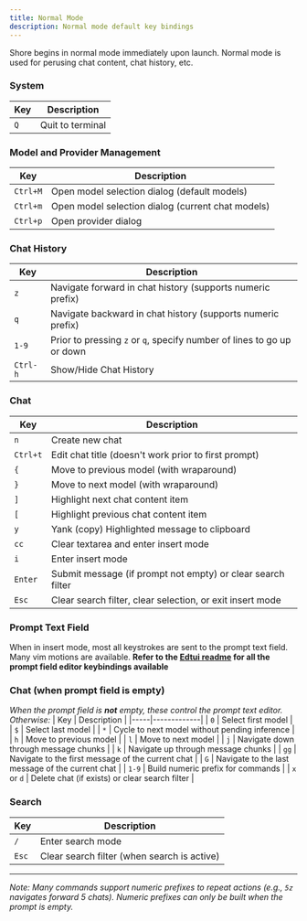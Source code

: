 ```yaml
---
title: Normal Mode
description: Normal mode default key bindings
---
```

Shore begins in normal mode immediately upon launch. Normal mode is used for perusing chat content, chat history, etc.

### System
| Key | Description |
|-----|-------------|
| `Q` | Quit to terminal |

### Model and Provider Management
| Key | Description |
|-----|-------------|
| `Ctrl+M` | Open model selection dialog (default models) |
| `Ctrl+m` | Open model selection dialog (current chat models) |
| `Ctrl+p` | Open provider dialog |

### Chat History
| Key | Description |
|-----|-------------|
| `z` | Navigate forward in chat history (supports numeric prefix) |
| `q` | Navigate backward in chat history (supports numeric prefix) |
| `1-9` | Prior to pressing `z` or `q`, specify number of lines to go up or down |
| `Ctrl-h` | Show/Hide Chat History |

### Chat
| Key | Description |
|-----|-------------|
| `n` | Create new chat |
| `Ctrl+t` | Edit chat title (doesn't work prior to first prompt) |
| `{` | Move to previous model (with wraparound) |
| `}` | Move to next model (with wraparound) |
| `]` | Highlight next chat content item |
| `[` | Highlight previous chat content item |
| `y` | Yank (copy) Highlighted message to clipboard |
| `cc` | Clear textarea and enter insert mode |
| `i` | Enter insert mode |
| `Enter` | Submit message (if prompt not empty) or clear search filter |
| `Esc` | Clear search filter, clear selection, or exit insert mode |

### Prompt Text Field
When in insert mode, most all keystrokes are sent to the prompt text field. Many vim motions are available.
**Refer to the [Edtui readme](https://github.com/preiter93/edtui/blob/main/README.md) for all the prompt field editor keybindings available**

### Chat (when prompt field is empty)
*When the prompt field is **not** empty, these control the prompt text editor. Otherwise:*
| Key | Description |
|-----|-------------|
| `0` | Select first model |
| `$` | Select last model |
| `*` | Cycle to next model without pending inference |
| `h` | Move to previous model |
| `l` | Move to next model |
| `j` | Navigate down through message chunks |
| `k` | Navigate up through message chunks |
| `gg` | Navigate to the first message of the current chat |
| `G` | Navigate to the last message of the current chat |
| `1-9` | Build numeric prefix for commands |
| `x` or `d` | Delete chat (if exists) or clear search filter |

### Search
| Key | Description |
|-----|-------------|
| `/` | Enter search mode |
| `Esc` | Clear search filter (when search is active) |

---

*Note: Many commands support numeric prefixes to repeat actions (e.g., `5z` navigates forward 5 chats). Numeric prefixes can only be built when the prompt is empty.*